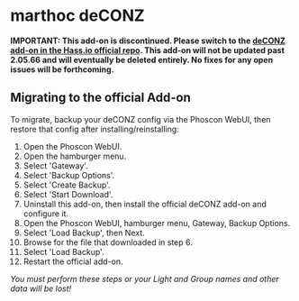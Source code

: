 # marthoc deCONZ

**IMPORTANT: This add-on is discontinued. Please switch to the [deCONZ add-on in the Hass.io official repo](https://github.com/home-assistant/hassio-addons/tree/master/deconz). This add-on will not be updated past 2.05.66 and will eventually be deleted entirely. No fixes for any open issues will be forthcoming.**

## Migrating to the official Add-on

To migrate, backup your deCONZ config via the Phoscon WebUI, then restore that config after installing/reinstalling:

1. Open the Phoscon WebUI.
2. Open the hamburger menu.
3. Select 'Gateway'.
4. Select 'Backup Options'.
5. Select 'Create Backup'.
6. Select 'Start Download'.
7. Uninstall this add-on, then install the official deCONZ add-on and configure it.
8. Open the Phoscon WebUI, hamburger menu, Gateway, Backup Options.
9. Select 'Load Backup', then Next.
10. Browse for the file that downloaded in step 6.
11. Select 'Load Backup'.
12. Restart the official add-on.

_You must perform these steps or your Light and Group names and other data will be lost!_
